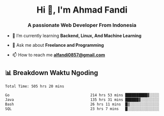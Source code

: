<h1 align="center">Hi 👋, I'm Ahmad Fandi</h1>
<h3 align="center">A passionate Web Developer From Indonesia</h3>

- 🌱 I’m currently learning **Backend, Linux, And Machine Learning**

- 💬 Ask me about **Freelance and Programming**

- 📫 How to reach me **<alfandi0857@gmail.com>**


## 📊 Breakdown Waktu Ngoding

<!--START_SECTION:waka-->

```txt
Total Time: 505 hrs 20 mins

Go                                     214 hrs 53 mins ██████████▓░░░░░░░░░░░░░░   42.12 %
Java                                   135 hrs 31 mins ██████▓░░░░░░░░░░░░░░░░░░   26.57 %
Bash                                   26 hrs 11 mins  █▒░░░░░░░░░░░░░░░░░░░░░░░   05.13 %
SQL                                    23 hrs 7 mins   █░░░░░░░░░░░░░░░░░░░░░░░░   04.53 %
```

<!--END_SECTION:waka-->

